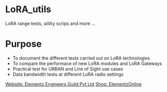# LoRA_utils
LoRA range tests, utility scrips and more ...


# Purpose

- To document the different tests carried out on LoRA technologies
- To compare the performace of new LoRA modules and LoRA Gateways
- Practical test for URBAN and Line of Sight use cases
- Data bandwidth tests at different LoRA radio settings

[Website: Elementz Engineers Guild Pvt Ltd](https://elementz.dev/)
[Shop: ElementzOnline](https://www.elementzonline.com/)